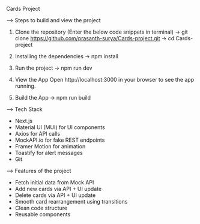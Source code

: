 Cards Project

--> Steps to build and view the project

1. Clone the repository (Enter the below code snippets in terminal)
   -> git clone https://github.com/prasanth-surya/Cards-project.git
   -> cd Cards-project

2. Installing the dependencies
   -> npm install

3. Run the project
   -> npm run dev

4. View the App
   Open http://localhost:3000 in your browser to see the app running.

5. Build the App
   -> npm run build

--> Tech Stack

- Next.js
- Material UI (MUI) for UI components
- Axios for API calls
- MockAPI.io for fake REST endpoints
- Framer Motion for animation
- Toastify for alert messages
- Git

--> Features of the project

- Fetch initial data from Mock API
- Add new cards via API + UI update
- Delete cards via API + UI update
- Smooth card rearrangement using transitions
- Clean code structure
- Reusable components
